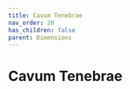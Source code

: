 ```yaml
---
title: Cavum Tenebrae
nav_order: 20
has_children: false
parent: Dimensions
---
```


# Cavum Tenebrae